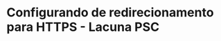 ﻿# Configurando de redirecionamento para HTTPS - Lacuna PSC

<!-- link to version in English -->
<div data-alt-locales="en-us"></div>
